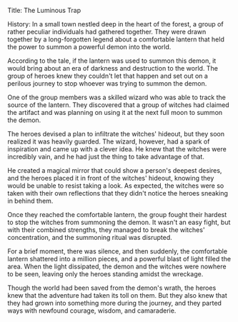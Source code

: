 Title: The Luminous Trap

History:
In a small town nestled deep in the heart of the forest, a group of rather peculiar individuals had gathered together. They were drawn together by a long-forgotten legend about a comfortable lantern that held the power to summon a powerful demon into the world.

According to the tale, if the lantern was used to summon this demon, it would bring about an era of darkness and destruction to the world. The group of heroes knew they couldn't let that happen and set out on a perilous journey to stop whoever was trying to summon the demon.

One of the group members was a skilled wizard who was able to track the source of the lantern. They discovered that a group of witches had claimed the artifact and was planning on using it at the next full moon to summon the demon.

The heroes devised a plan to infiltrate the witches' hideout, but they soon realized it was heavily guarded. The wizard, however, had a spark of inspiration and came up with a clever idea. He knew that the witches were incredibly vain, and he had just the thing to take advantage of that.

He created a magical mirror that could show a person's deepest desires, and the heroes placed it in front of the witches' hideout, knowing they would be unable to resist taking a look. As expected, the witches were so taken with their own reflections that they didn't notice the heroes sneaking in behind them.

Once they reached the comfortable lantern, the group fought their hardest to stop the witches from summoning the demon. It wasn't an easy fight, but with their combined strengths, they managed to break the witches' concentration, and the summoning ritual was disrupted.

For a brief moment, there was silence, and then suddenly, the comfortable lantern shattered into a million pieces, and a powerful blast of light filled the area. When the light dissipated, the demon and the witches were nowhere to be seen, leaving only the heroes standing amidst the wreckage.

Though the world had been saved from the demon's wrath, the heroes knew that the adventure had taken its toll on them. But they also knew that they had grown into something more during the journey, and they parted ways with newfound courage, wisdom, and camaraderie.